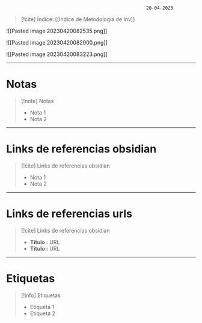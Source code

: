 														20-04-2023

>[!cite] Índice: [[Indice de Metodología de Inv]]


![[Pasted image 20230420082535.png]]

![[Pasted image 20230420082900.png]]

![[Pasted image 20230420083223.png]]



--------------------------------------------------

# Notas
> [!note]  Notas
> - Nota 1
> - Nota 2

--------------------------------------------------

# Links de referencias obsidian

> [!cite]  Links de referencias obsidian
> - Nota 1
> - Nota 2

--------------------------------------------------

# Links de referencias urls

> [!cite]  Links de referencias obsidian
> - __Título :__ URL
> - __Título :__ URL

--------------------------------------------------

# Etiquetas
> [!info] Etiquetas
> - Etiqueta 1
> - Etiqueta 2